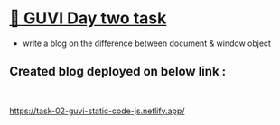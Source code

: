 # [🔗 GUVI Day two task](https://task-02-guvi-static-code-js.netlify.app/)

- write a blog on the difference between document & window object

## Created blog deployed on below link :

<br>

https://task-02-guvi-static-code-js.netlify.app/
